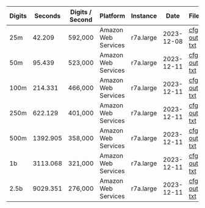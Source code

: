| Digits | Seconds | Digits / Second | Platform | Instance | Date | Files |
| ------ | ------- | --------------- | -------- | -------- | ---- | ----- |
| 25m | 42.209 | 592,000 | Amazon Web Services | r7a.large | 2023-12-08 | [cfg](../Amazon%20Web%20Services/r7a.large/i%5Ei%20%5BArcSin%281d2%29%5D/i%5Ei%20-%2020231208-164303.cfg) [out](../Amazon%20Web%20Services/r7a.large/i%5Ei%20%5BArcSin%281d2%29%5D/i%5Ei%20-%2020231208-164303.out) [txt](../Amazon%20Web%20Services/r7a.large/i%5Ei%20%5BArcSin%281d2%29%5D/i%5Ei%20-%2020231208-164303.txt) |
| 50m | 95.439 | 523,000 | Amazon Web Services | r7a.large | 2023-12-11 | [cfg](../Amazon%20Web%20Services/r7a.large/i%5Ei%20%5BArcSin%281d2%29%5D/i%5Ei%20-%2020231211-021621.cfg) [out](../Amazon%20Web%20Services/r7a.large/i%5Ei%20%5BArcSin%281d2%29%5D/i%5Ei%20-%2020231211-021621.out) [txt](../Amazon%20Web%20Services/r7a.large/i%5Ei%20%5BArcSin%281d2%29%5D/i%5Ei%20-%2020231211-021621.txt) |
| 100m | 214.331 | 466,000 | Amazon Web Services | r7a.large | 2023-12-11 | [cfg](../Amazon%20Web%20Services/r7a.large/i%5Ei%20%5BArcSin%281d2%29%5D/i%5Ei%20-%2020231211-021956.cfg) [out](../Amazon%20Web%20Services/r7a.large/i%5Ei%20%5BArcSin%281d2%29%5D/i%5Ei%20-%2020231211-021956.out) [txt](../Amazon%20Web%20Services/r7a.large/i%5Ei%20%5BArcSin%281d2%29%5D/i%5Ei%20-%2020231211-021956.txt) |
| 250m | 622.129 | 401,000 | Amazon Web Services | r7a.large | 2023-12-11 | [cfg](../Amazon%20Web%20Services/r7a.large/i%5Ei%20%5BArcSin%281d2%29%5D/i%5Ei%20-%2020231211-023020.cfg) [out](../Amazon%20Web%20Services/r7a.large/i%5Ei%20%5BArcSin%281d2%29%5D/i%5Ei%20-%2020231211-023020.out) [txt](../Amazon%20Web%20Services/r7a.large/i%5Ei%20%5BArcSin%281d2%29%5D/i%5Ei%20-%2020231211-023020.txt) |
| 500m | 1392.905 | 358,000 | Amazon Web Services | r7a.large | 2023-12-11 | [cfg](../Amazon%20Web%20Services/r7a.large/i%5Ei%20%5BArcSin%281d2%29%5D/i%5Ei%20-%2020231211-025336.cfg) [out](../Amazon%20Web%20Services/r7a.large/i%5Ei%20%5BArcSin%281d2%29%5D/i%5Ei%20-%2020231211-025336.out) [txt](../Amazon%20Web%20Services/r7a.large/i%5Ei%20%5BArcSin%281d2%29%5D/i%5Ei%20-%2020231211-025336.txt) |
| 1b | 3113.068 | 321,000 | Amazon Web Services | r7a.large | 2023-12-11 | [cfg](../Amazon%20Web%20Services/r7a.large/i%5Ei%20%5BArcSin%281d2%29%5D/i%5Ei%20-%2020231211-034536.cfg) [out](../Amazon%20Web%20Services/r7a.large/i%5Ei%20%5BArcSin%281d2%29%5D/i%5Ei%20-%2020231211-034536.out) [txt](../Amazon%20Web%20Services/r7a.large/i%5Ei%20%5BArcSin%281d2%29%5D/i%5Ei%20-%2020231211-034536.txt) |
| 2.5b | 9029.351 | 276,000 | Amazon Web Services | r7a.large | 2023-12-11 | [cfg](../Amazon%20Web%20Services/r7a.large/i%5Ei%20%5BArcSin%281d2%29%5D/i%5Ei%20-%2020231211-061622.cfg) [out](../Amazon%20Web%20Services/r7a.large/i%5Ei%20%5BArcSin%281d2%29%5D/i%5Ei%20-%2020231211-061622.out) [txt](../Amazon%20Web%20Services/r7a.large/i%5Ei%20%5BArcSin%281d2%29%5D/i%5Ei%20-%2020231211-061622.txt) |
